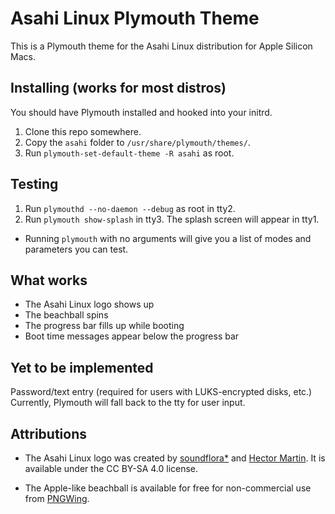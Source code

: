 # Asahi Linux Plymouth Theme

This is a Plymouth theme for the Asahi Linux distribution for Apple Silicon Macs.

## Installing (works for most distros)
You should have Plymouth installed and hooked into your initrd.

1. Clone this repo somewhere.
2. Copy the `asahi` folder to `/usr/share/plymouth/themes/`.
3. Run `plymouth-set-default-theme -R asahi` as root.

## Testing
1. Run `plymouthd --no-daemon --debug` as root in tty2.
2. Run `plymouth show-splash` in tty3. The splash screen
will appear in tty1.
* Running `plymouth` with no arguments will give you a list of
modes and parameters you can test.

## What works
* The Asahi Linux logo shows up
* The beachball spins
* The progress bar fills up while booting
* Boot time messages appear below the progress bar

## Yet to be implemented
Password/text entry (required for users with LUKS-encrypted disks, etc.)
Currently, Plymouth will fall back to the tty for user input.

## Attributions
* The Asahi Linux logo was created by <a href="https://soundflora.tokyo/">soundflora*</a> and <a href="https://github.com/marcan/">Hector Martin</a>. It is available under the CC BY-SA 4.0 license.

* The Apple-like beachball is available for free for non-commercial use from
<a href="https://pngwing.com">PNGWing</a>.

